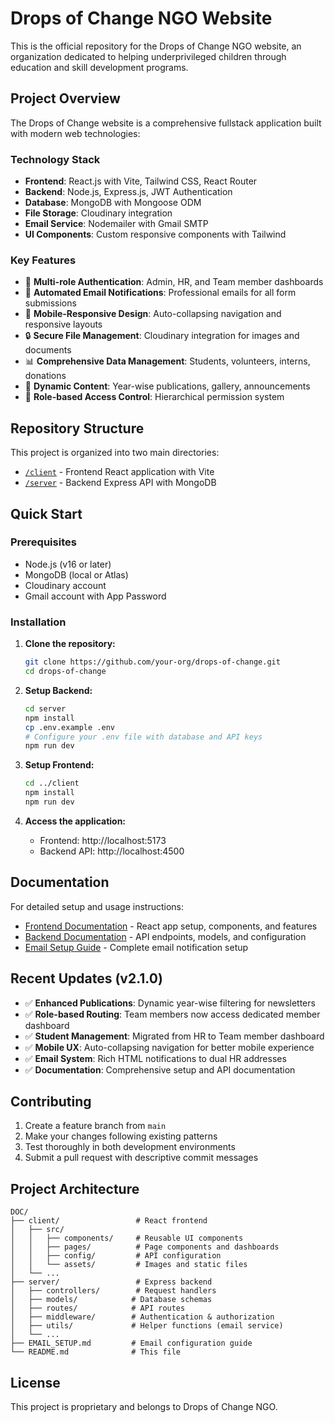 # Drops of Change NGO Website

This is the official repository for the Drops of Change NGO website, an organization dedicated to helping underprivileged children through education and skill development programs.

## Project Overview

The Drops of Change website is a comprehensive fullstack application built with modern web technologies:

### Technology Stack
- **Frontend**: React.js with Vite, Tailwind CSS, React Router
- **Backend**: Node.js, Express.js, JWT Authentication
- **Database**: MongoDB with Mongoose ODM
- **File Storage**: Cloudinary integration
- **Email Service**: Nodemailer with Gmail SMTP
- **UI Components**: Custom responsive components with Tailwind

### Key Features
- 🎯 **Multi-role Authentication**: Admin, HR, and Team member dashboards
- 📧 **Automated Email Notifications**: Professional emails for all form submissions
- 📱 **Mobile-Responsive Design**: Auto-collapsing navigation and responsive layouts
- 🔒 **Secure File Management**: Cloudinary integration for images and documents
- 📊 **Comprehensive Data Management**: Students, volunteers, interns, donations
- 🎨 **Dynamic Content**: Year-wise publications, gallery, announcements
- 👥 **Role-based Access Control**: Hierarchical permission system

## Repository Structure

This project is organized into two main directories:

- [`/client`](./client/README.md) - Frontend React application with Vite
- [`/server`](./server/README.md) - Backend Express API with MongoDB

## Quick Start

### Prerequisites
- Node.js (v16 or later)
- MongoDB (local or Atlas)
- Cloudinary account
- Gmail account with App Password

### Installation

1. **Clone the repository:**
   ```bash
   git clone https://github.com/your-org/drops-of-change.git
   cd drops-of-change
   ```

2. **Setup Backend:**
   ```bash
   cd server
   npm install
   cp .env.example .env
   # Configure your .env file with database and API keys
   npm run dev
   ```

3. **Setup Frontend:**
   ```bash
   cd ../client
   npm install
   npm run dev
   ```

4. **Access the application:**
   - Frontend: http://localhost:5173
   - Backend API: http://localhost:4500

## Documentation

For detailed setup and usage instructions:

- [Frontend Documentation](./client/README.md) - React app setup, components, and features
- [Backend Documentation](./server/README.md) - API endpoints, models, and configuration
- [Email Setup Guide](./EMAIL_SETUP.md) - Complete email notification setup

## Recent Updates (v2.1.0)

- ✅ **Enhanced Publications**: Dynamic year-wise filtering for newsletters
- ✅ **Role-based Routing**: Team members now access dedicated member dashboard  
- ✅ **Student Management**: Migrated from HR to Team member dashboard
- ✅ **Mobile UX**: Auto-collapsing navigation for better mobile experience
- ✅ **Email System**: Rich HTML notifications to dual HR addresses
- ✅ **Documentation**: Comprehensive setup and API documentation

## Contributing

1. Create a feature branch from `main`
2. Make your changes following existing patterns
3. Test thoroughly in both development environments
4. Submit a pull request with descriptive commit messages

## Project Architecture

```
DOC/
├── client/                 # React frontend
│   ├── src/
│   │   ├── components/     # Reusable UI components
│   │   ├── pages/          # Page components and dashboards
│   │   ├── config/         # API configuration
│   │   └── assets/         # Images and static files
│   └── ...
├── server/                 # Express backend
│   ├── controllers/        # Request handlers
│   ├── models/            # Database schemas
│   ├── routes/            # API routes
│   ├── middleware/        # Authentication & authorization
│   ├── utils/             # Helper functions (email service)
│   └── ...
├── EMAIL_SETUP.md         # Email configuration guide
└── README.md              # This file
```

## License

This project is proprietary and belongs to Drops of Change NGO. 